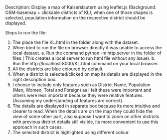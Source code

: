 Description: Display a map of Kaiserslautern using leaflet.js (Background: OSM-basemap + clickable districts of KL), when one of those shapes is selected, population information on the respective district should be displayed.

Steps to run the file:
1.	The place the file KL.html in the folder along with the dataset.
2.	When tried to run the file on browser directly it was unable to access the local dataset.
  a.	Run the command python -m http.server in the folder of files ( This creates a local server to run html file without any issue).
  b.	Run the http://localhost:8000/KL.html command on your local browser.
3.	All the districts are blue coloured by default.
4.	When a district is selected/clicked on map its details are displayed in the right description box.
5.	I choose to include only features such as District Name, Population (Men, Women, Total and Foreign) as I felt these were important and others were less important because they were relative             features. (Assuming my understanding of features are correct).
6.	The details are displayed in separate box because its more intuitive and clearer to read. When the details are on the map they could hide the view of some other part, also suppose I want to zoom       on other districts with previous district details still visible, its more convenient to use this approach in such cases.
7.	The selected district is highlighted using different colour.
